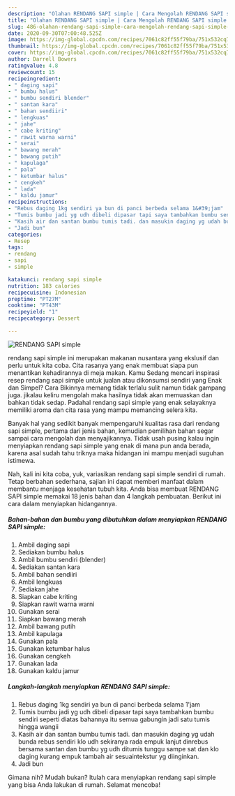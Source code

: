 ```yaml
---
description: "Olahan RENDANG SAPI simple | Cara Mengolah RENDANG SAPI simple Yang Enak Dan Lezat"
title: "Olahan RENDANG SAPI simple | Cara Mengolah RENDANG SAPI simple Yang Enak Dan Lezat"
slug: 486-olahan-rendang-sapi-simple-cara-mengolah-rendang-sapi-simple-yang-enak-dan-lezat
date: 2020-09-30T07:00:48.525Z
image: https://img-global.cpcdn.com/recipes/7061c82ff55f79ba/751x532cq70/rendang-sapi-simple-foto-resep-utama.jpg
thumbnail: https://img-global.cpcdn.com/recipes/7061c82ff55f79ba/751x532cq70/rendang-sapi-simple-foto-resep-utama.jpg
cover: https://img-global.cpcdn.com/recipes/7061c82ff55f79ba/751x532cq70/rendang-sapi-simple-foto-resep-utama.jpg
author: Darrell Bowers
ratingvalue: 4.8
reviewcount: 15
recipeingredient:
- " daging sapi"
- " bumbu halus"
- " bumbu sendiri blender"
- " santan kara"
- " bahan sendiiri"
- " lengkuas"
- " jahe"
- " cabe kriting"
- " rawit warna warni"
- " serai"
- " bawang merah"
- " bawang putih"
- " kapulaga"
- " pala"
- " ketumbar halus"
- " cengkeh"
- " lada"
- " kaldu jamur"
recipeinstructions:
- "Rebus daging 1kg sendiri ya bun di panci berbeda selama 1&#39;jam"
- "Tumis bumbu jadi yg udh dibeli dipasar tapi saya tambahkan bumbu sendiri seperti diatas bahannya itu semua gabungin jadi satu tumis hingga wangii"
- "Kasih air dan santan bumbu tumis tadi. dan masukin daging yg udah bunda rebus sendiri klo udh sekiranya rada empuk lanjut dinrebus bersama santan dan bumbu yg udh ditumis tunggu sampe sat dan klo daging kurang empuk tambah air sesuaintekstur yg diinginkan."
- "Jadi bun"
categories:
- Resep
tags:
- rendang
- sapi
- simple

katakunci: rendang sapi simple 
nutrition: 183 calories
recipecuisine: Indonesian
preptime: "PT27M"
cooktime: "PT43M"
recipeyield: "1"
recipecategory: Dessert

---
```



![RENDANG SAPI simple](https://img-global.cpcdn.com/recipes/7061c82ff55f79ba/751x532cq70/rendang-sapi-simple-foto-resep-utama.jpg)


rendang sapi simple ini merupakan makanan nusantara yang ekslusif dan perlu untuk kita coba. Cita rasanya yang enak membuat siapa pun menantikan kehadirannya di meja makan.
Kamu Sedang mencari inspirasi resep rendang sapi simple untuk jualan atau dikonsumsi sendiri yang Enak dan Simpel? Cara Bikinnya memang tidak terlalu sulit namun tidak gampang juga. jikalau keliru mengolah maka hasilnya tidak akan memuaskan dan bahkan tidak sedap. Padahal rendang sapi simple yang enak selayaknya memiliki aroma dan cita rasa yang mampu memancing selera kita.



Banyak hal yang sedikit banyak mempengaruhi kualitas rasa dari rendang sapi simple, pertama dari jenis bahan, kemudian pemilihan bahan segar sampai cara mengolah dan menyajikannya. Tidak usah pusing kalau ingin menyiapkan rendang sapi simple yang enak di mana pun anda berada, karena asal sudah tahu triknya maka hidangan ini mampu menjadi suguhan istimewa.


Nah, kali ini kita coba, yuk, variasikan rendang sapi simple sendiri di rumah. Tetap berbahan sederhana, sajian ini dapat memberi manfaat dalam membantu menjaga kesehatan tubuh kita. Anda bisa membuat RENDANG SAPI simple memakai 18 jenis bahan dan 4 langkah pembuatan. Berikut ini cara dalam menyiapkan hidangannya.

<!--inarticleads1-->

##### Bahan-bahan dan bumbu yang dibutuhkan dalam menyiapkan RENDANG SAPI simple:

1. Ambil  daging sapi
1. Sediakan  bumbu halus
1. Ambil  bumbu sendiri (blender)
1. Sediakan  santan kara
1. Ambil  bahan sendiiri
1. Ambil  lengkuas
1. Sediakan  jahe
1. Siapkan  cabe kriting
1. Siapkan  rawit warna warni
1. Gunakan  serai
1. Siapkan  bawang merah
1. Ambil  bawang putih
1. Ambil  kapulaga
1. Gunakan  pala
1. Gunakan  ketumbar halus
1. Gunakan  cengkeh
1. Gunakan  lada
1. Gunakan  kaldu jamur




<!--inarticleads2-->

##### Langkah-langkah menyiapkan RENDANG SAPI simple:

1. Rebus daging 1kg sendiri ya bun di panci berbeda selama 1&#39;jam
1. Tumis bumbu jadi yg udh dibeli dipasar tapi saya tambahkan bumbu sendiri seperti diatas bahannya itu semua gabungin jadi satu tumis hingga wangii
1. Kasih air dan santan bumbu tumis tadi. dan masukin daging yg udah bunda rebus sendiri klo udh sekiranya rada empuk lanjut dinrebus bersama santan dan bumbu yg udh ditumis tunggu sampe sat dan klo daging kurang empuk tambah air sesuaintekstur yg diinginkan.
1. Jadi bun




Gimana nih? Mudah bukan? Itulah cara menyiapkan rendang sapi simple yang bisa Anda lakukan di rumah. Selamat mencoba!
